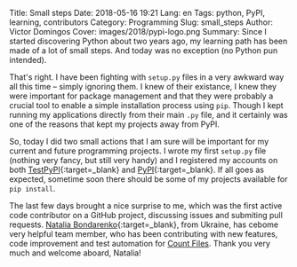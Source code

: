 Title: Small steps
Date: 2018-05-16 19:21
Lang: en
Tags: python, PyPI, learning, contributors
Category: Programming
Slug: small_steps
Author: Victor Domingos
Cover: images/2018/pypi-logo.png
Summary: Since I started discovering Python about two years ago, my learning path has been made of a lot of small steps. And today was no exception (no Python pun intended).

That's right. I have been fighting with `setup.py` files in a very awkward way all this time – simply ignoring them. I knew of their existance, I knew they were important for package management and that they were probably a crucial tool to enable a simple installation process using `pip`. Though I kept running my applications directly from their main `.py` file, and it certainly was one of the reasons that kept my projects away from PyPI. 

So, today I did two small actions that I am sure will be important for my current and future programming projects. I wrote my first `setup.py` file (nothing very fancy, but still very handy) and I registered my accounts on both [TestPyPI](https://test.pypi.org){:target=_blank} and [PyPI](https://pypi.org){:target=_blank}. If all goes as expected, sometime soon there should be some of my projects available for `pip install`.

The last few days brought a nice surprise to me, which was the first active code contributor on a GitHub project, discussing issues and submiting pull requests. [Natalia Bondarenko](https://github.com/NataliaBondarenko){:target=_blank}, from Ukraine, has cebome  very helpful team member, who has been contributing with new features, code improvement and test automation for [Count Files]({filename}/pages/projects/count-files.md). Thank you very much and welcome aboard, Natalia!
